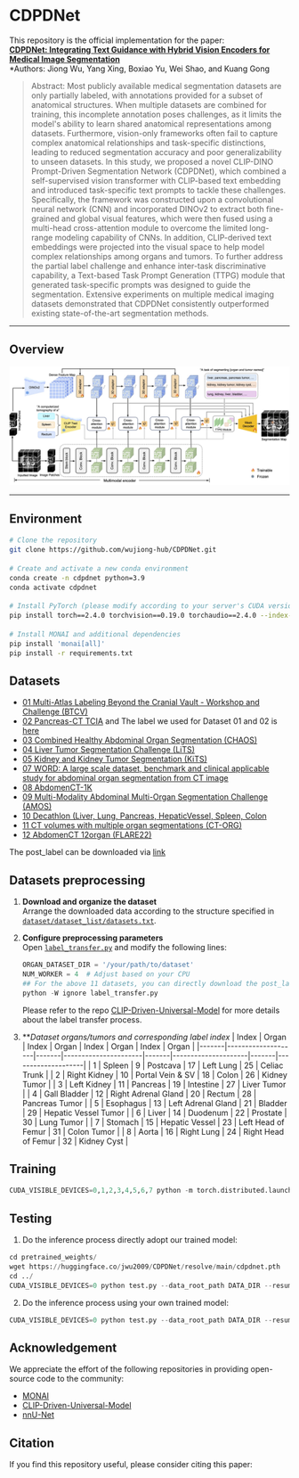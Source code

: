 # CDPDNet

This repository is the official implementation for the paper:  
**[CDPDNet: Integrating Text Guidance with Hybrid Vision Encoders for Medical Image Segmentation](http://arxiv.org/abs/2505.18958)**  
*Authors: Jiong Wu, Yang Xing, Boxiao Yu, Wei Shao, and Kuang Gong

>Abstract: Most publicly available medical segmentation datasets are only partially labeled, with annotations provided for a subset of anatomical structures. When multiple datasets are combined for training, this incomplete annotation poses challenges, as it limits the model's ability to learn shared anatomical representations among datasets. Furthermore, vision-only frameworks often fail to capture complex anatomical relationships and task-specific distinctions, leading to reduced segmentation accuracy and poor generalizability to unseen datasets. In this study, we proposed a novel CLIP-DINO Prompt-Driven Segmentation Network (CDPDNet), which combined a self-supervised vision transformer with CLIP-based text embedding and introduced task-specific text prompts to tackle these challenges. Specifically, the framework was constructed upon a convolutional neural network (CNN) and incorporated DINOv2 to extract both fine-grained and global visual features, which were then fused using a multi-head cross-attention module to overcome the limited long-range modeling capability of CNNs. In addition, CLIP-derived text embeddings were projected into the visual space to help model complex relationships among organs and tumors. To further address the partial label challenge and enhance inter-task discriminative capability, a Text-based Task Prompt Generation (TTPG) module that generated task-specific prompts was designed to guide the segmentation. Extensive experiments on multiple medical imaging datasets demonstrated that CDPDNet consistently outperformed existing state-of-the-art segmentation methods.



---

## Overview

<p align="center">
  <img src="documents/fig1_wholearch.jpg" alt="Figure 1 Overview" width="1000">
  <br>
</p>

---

## Environment

```bash
# Clone the repository
git clone https://github.com/wujiong-hub/CDPDNet.git

# Create and activate a new conda environment
conda create -n cdpdnet python=3.9
conda activate cdpdnet

# Install PyTorch (please modify according to your server's CUDA version)
pip install torch==2.4.0 torchvision==0.19.0 torchaudio==2.4.0 --index-url https://download.pytorch.org/whl/cu121

# Install MONAI and additional dependencies
pip install 'monai[all]'
pip install -r requirements.txt
```

## Datasets
- [01 Multi-Atlas Labeling Beyond the Cranial Vault - Workshop and Challenge (BTCV)](https://www.synapse.org/#!Synapse:syn3193805/wiki/217789)
- [02 Pancreas-CT TCIA](https://wiki.cancerimagingarchive.net/display/Public/Pancreas-CT) and The label we used for Dataset 01 and 02 is [here](https://zenodo.org/records/1169361)
- [03 Combined Healthy Abdominal Organ Segmentation (CHAOS)](https://chaos.grand-challenge.org/Combined_Healthy_Abdominal_Organ_Segmentation/)
- [04 Liver Tumor Segmentation Challenge (LiTS)](https://competitions.codalab.org/competitions/17094#learn_the_details)
- [05 Kidney and Kidney Tumor Segmentation (KiTS)](https://kits21.kits-challenge.org/participate#download-block)
- [07 WORD: A large scale dataset, benchmark and clinical applicable study for abdominal organ segmentation from CT image](https://github.com/HiLab-git/WORD)
- [08 AbdomenCT-1K](https://github.com/JunMa11/AbdomenCT-1K)
- [09 Multi-Modality Abdominal Multi-Organ Segmentation Challenge (AMOS)](https://amos22.grand-challenge.org/)
- [10 Decathlon (Liver, Lung, Pancreas, HepaticVessel, Spleen, Colon](https://drive.google.com/drive/folders/1HqEgzS8BV2c7xYNrZdEAnrHk7osJJ--2)
- [11 CT volumes with multiple organ segmentations (CT-ORG)](https://wiki.cancerimagingarchive.net/pages/viewpage.action?pageId=61080890)
- [12 AbdomenCT 12organ (FLARE22)](https://zenodo.org/records/7860267)

The post_label can be downloaded via [link](https://portland-my.sharepoint.com/:u:/g/personal/jliu288-c_my_cityu_edu_hk/EX04Ilv4zh1Lm_HB0wnpaykB4Slef043RVWhX3lN05gylw?e=qG0DOS)

## Datasets preprocessing
1. **Download and organize the dataset**  
   Arrange the downloaded data according to the structure specified in [`dataset/dataset_list/datasets.txt`](./dataset/dataset_list/datasets.txt).

2. **Configure preprocessing parameters**  
   Open [`label_transfer.py`](./label_transfer.py) and modify the following lines:
   ```python
   ORGAN_DATASET_DIR = '/your/path/to/dataset'
   NUM_WORKER = 4  # Adjust based on your CPU
   ## For the above 11 datasets, you can directly download the post_label and arrange them in the corresponding folders.
   python -W ignore label_transfer.py
   ```
   Please refer to the repo [CLIP-Driven-Universal-Model](https://github.com/ljwztc/CLIP-Driven-Universal-Model/tree/main) for more details about the label transfer process.
   
4. ***Dataset organs/tumors and corresponding label index*
    | Index | Organ              | Index | Organ                | Index | Organ               | Index | Organ              |
    |-------|--------------------|-------|----------------------|-------|---------------------|-------|--------------------|
    | 1     | Spleen             | 9     | Postcava             | 17    | Left Lung           | 25    | Celiac Trunk       |
    | 2     | Right Kidney       | 10    | Portal Vein & SV     | 18    | Colon               | 26    | Kidney Tumor       |
    | 3     | Left Kidney        | 11    | Pancreas             | 19    | Intestine           | 27    | Liver Tumor        |
    | 4     | Gall Bladder       | 12    | Right Adrenal Gland  | 20    | Rectum              | 28    | Pancreas Tumor     |
    | 5     | Esophagus          | 13    | Left Adrenal Gland   | 21    | Bladder             | 29    | Hepatic Vessel Tumor |
    | 6     | Liver              | 14    | Duodenum             | 22    | Prostate            | 30    | Lung Tumor         |
    | 7     | Stomach            | 15    | Hepatic Vessel       | 23    | Left Head of Femur  | 31    | Colon Tumor        |
    | 8     | Aorta              | 16    | Right Lung           | 24    | Right Head of Femur | 32    | Kidney Cyst        |



## Training
```python
CUDA_VISIBLE_DEVICES=0,1,2,3,4,5,6,7 python -m torch.distributed.launch --nproc_per_node=8 --master_port=1238 train.py --data_root_path DATA_DIR --dist True --uniform_sample
```
## Testing
1. Do the inference process directly adopt our trained model:
```python
cd pretrained_weights/
wget https://huggingface.co/jwu2009/CDPDNet/resolve/main/cdpdnet.pth
cd ../
CUDA_VISIBLE_DEVICES=0 python test.py --data_root_path DATA_DIR --resume pretrained_weights/cdpdnet.pth --store_result 
```

2. Do the inference process using your own trained model:
```python
CUDA_VISIBLE_DEVICES=0 python test.py --data_root_path DATA_DIR --resume CHECKPOINT_PATH --store_result 
```

## Acknowledgement

We appreciate the effort of the following repositories in providing open-source code to the community:

- [MONAI](https://monai.io/)
- [CLIP-Driven-Universal-Model](https://github.com/ljwztc/CLIP-Driven-Universal-Model/tree/main)
- [nnU-Net](https://github.com/MIC-DKFZ/nnUNet)

## Citation
If you find this repository useful, please consider citing this paper:
```
```





